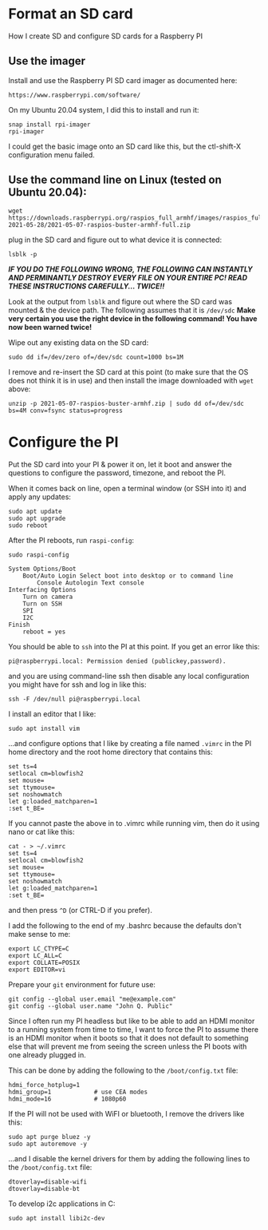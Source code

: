 # Format an SD card

How I create SD and configure SD cards for a Raspberry PI

## Use the imager

Install and use the Raspberry PI SD card imager as documented here:

	https://www.raspberrypi.com/software/

On my Ubuntu 20.04 system, I did this to install and run it:

	snap install rpi-imager
	rpi-imager

I could get the basic image onto an SD card like this, but the ctl-shift-X 
configuration menu failed.


## Use the command line on Linux (tested on Ubuntu 20.04):

	wget https://downloads.raspberrypi.org/raspios_full_armhf/images/raspios_full_armhf-2021-05-28/2021-05-07-raspios-buster-armhf-full.zip
	
plug in the SD card and figure out to what device it is connected:

	lsblk -p

**_IF YOU DO THE FOLLOWING WRONG, THE FOLLOWING CAN INSTANTLY AND PERMINANTLY DESTROY EVERY 
FILE ON YOUR ENTIRE PC!  READ THESE INSTRUCTIONS CAREFULLY... TWICE!!_**

Look at the output from `lsblk` and figure out where the SD card was mounted & the device 
path.  The following assumes that it is `/dev/sdc` 
**Make very certain you use the right device in the following command! You have now been warned twice!**

Wipe out any existing data on the SD card:

	sudo dd if=/dev/zero of=/dev/sdc count=1000 bs=1M

I remove and re-insert the SD card at this point (to make sure that the OS does not 
think it is in use) and then install the image downloaded with `wget` above:

	unzip -p 2021-05-07-raspios-buster-armhf.zip | sudo dd of=/dev/sdc bs=4M conv=fsync status=progress



# Configure the PI

Put the SD card into your PI & power it on, let it boot and answer the questions to configure 
the password, timezone, and reboot the PI.  

When it comes back on line, open a terminal window (or SSH into it) 
and apply any updates:

	sudo apt update
	sudo apt upgrade
	sudo reboot

After the PI reboots, run `raspi-config`:

	sudo raspi-config

	System Options/Boot
		Boot/Auto Login Select boot into desktop or to command line
			Console Autologin Text console
	Interfacing Options
		Turn on camera
		Turn on SSH
		SPI
		I2C
	Finish
		reboot = yes


You should be able to `ssh` into the PI at this point.  If you get an error like this:

	pi@raspberrypi.local: Permission denied (publickey,password).

and you are using command-line ssh then disable any local configuration you might have 
for ssh and log in like this:

	ssh -F /dev/null pi@raspberrypi.local

I install an editor that I like:

	sudo apt install vim

...and configure options that I like by creating a file named `.vimrc` in the PI home directory
and the root home directory that contains this:

	set ts=4
	setlocal cm=blowfish2
	set mouse=
	set ttymouse=
	set noshowmatch
	let g:loaded_matchparen=1
	:set t_BE=

If you cannot paste the above in to .vimrc while running vim, then do it using nano or
cat like this:

	cat - > ~/.vimrc
    set ts=4
    setlocal cm=blowfish2
    set mouse=
    set ttymouse=
    set noshowmatch
    let g:loaded_matchparen=1
    :set t_BE=

and then press `^D` (or CTRL-D if you prefer).

I add the following to the end of my .bashrc because the defaults don't make sense to me:

	export LC_CTYPE=C
	export LC_ALL=C
	export COLLATE=POSIX
	export EDITOR=vi


Prepare your `git` environment for future use:

	git config --global user.email "me@example.com"
	git config --global user.name "John Q. Public"


Since I often run my PI headless but like to be able to add an HDMI monitor to
a running system from time to time, I want to force the PI to
assume there is an HDMI monitor when it boots so that it does not default to
something else that will prevent me from seeing the screen unless the PI boots
with one already plugged in.

This can be done by adding the following to the `/boot/config.txt` file:

	hdmi_force_hotplug=1
	hdmi_group=1            # use CEA modes
	hdmi_mode=16            # 1080p60


If the PI will not be used with WiFI or bluetooth, I remove the drivers like this:

	sudo apt purge bluez -y
	sudo apt autoremove -y

...and I disable the kernel drivers for them by adding the following lines to 
the `/boot/config.txt` file:

	dtoverlay=disable-wifi
	dtoverlay=disable-bt

To develop i2c applications in C:

	sudo apt install libi2c-dev
